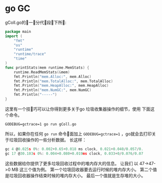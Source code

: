 # go GC

gColl.go的􏱑一􏰐分代􏰅段􏰽下所􏰝:
```go
package main
import (
    "fmt"
    "os"
    "runtime"
    "runtime/trace"
    "time"
)
func printStats(mem runtime.MemStats) {
    runtime.ReadMemStats(&mem)
    fmt.Println("mem.Alloc:", mem.Alloc)
    fmt.Println("mem.TotalAlloc:", mem.TotalAlloc)
    fmt.Println("mem.HeapAlloc:", mem.HeapAlloc)
    fmt.Println("mem.NumGC:", mem.NumGC)
    fmt.Println("-----")
}
```

这里有一个技􏰪巧可以让你得到更多关于go 垃圾收集器操作的细节，使用 下面这个命令。
```
GODEBUG=gctrace=1 go run gColl.go
```
所以，如果你在任何 `go run` 命令􏰁面加上 `GODEBUG=gctrace=1` ，go就会去打印关于垃圾回收操作的一些分析数据。
长这样：
```go
gc 4 @0.025s 0%: 0.002+0.65+0.018 ms clock, 0.021+0.040/0.057/0.
gc 17 @30.103s 0%: 0.004+0.080+0.019ms clock, 0.033+0/0.076/0.07
```
这些数据给你提供了更多垃圾回收过程中的堆内存大的信息。
让我们 以 47->47->0 MB 这三个值为例。
第一个垃圾回收器要去运行时候的堆内存大小。
第二个值是垃圾回收器操作结束时候的堆内存大小。
最后一个值就是生存堆的大小。




